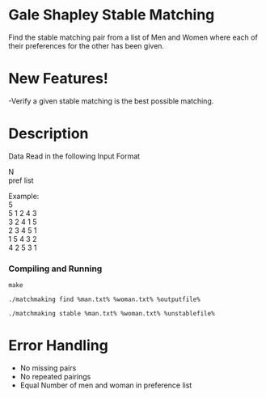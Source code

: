 # Gale Shapley Stable Matching

Find the stable matching pair from a list of Men and Women where each of their preferences for the other has been given.

# New Features!

  -Verify a given stable matching is the best possible matching.

# Description
  Data Read in the following Input Format 

  N\
  pref list

  Example:\
  5\
  5 1 2 4 3\
  3 2 4 1 5\
  2 3 4 5 1\
  1 5 4 3 2\
  4 2 5 3 1


### Compiling and Running

```
make
```

```
./matchmaking find %man.txt% %woman.txt% %outputfile%
```

```
./matchmaking stable %man.txt% %woman.txt% %unstablefile%
```

# Error Handling 
  - No missing pairs
  - No repeated pairings 
  - Equal Number of men and woman in preference list
